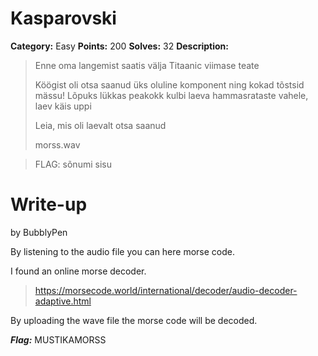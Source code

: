 # Kasparovski
**Category:** Easy
**Points:** 200
**Solves:** 32
**Description:**

>Enne oma langemist saatis välja Titaanic viimase teate
>
>Köögist oli otsa saanud üks oluline komponent ning kokad tõstsid mässu!
>Lõpuks lükkas peakokk kulbi laeva hammasrataste vahele, laev käis uppi
>
>Leia, mis oli laevalt otsa saanud
>
>morss.wav

>FLAG: sõnumi sisu

# Write-up
by BubblyPen

By listening to the audio file you can here morse code.

I found an online morse decoder.

> https://morsecode.world/international/decoder/audio-decoder-adaptive.html

By uploading the wave file the morse code will be decoded. 

***Flag:*** MUSTIKAMORSS
